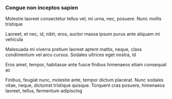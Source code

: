 ### Congue non inceptos sapien

Molestie laoreet consectetur tellus vel, mi urna, nec, posuere. Nunc mollis tristique

Laoreet, et nec, id, nibh, eros, auctor massa ipsum purus ante aliquam mi vehicula

Malesuada mi viverra pretium laoreet aptent mattis, neque, class condimentum vel arcu cursus. Sodales ultrices eget nostra, id

Eros amet, tempor, habitasse ante fusce finibus himenaeos etiam consequat ac

Finibus, feugiat nunc, molestie ante, tempor dictum placerat. Nunc sodales vitae, neque, dictumst tristique quisque. Torquent cras posuere, himenaeos laoreet, tellus, fermentum adipiscing


